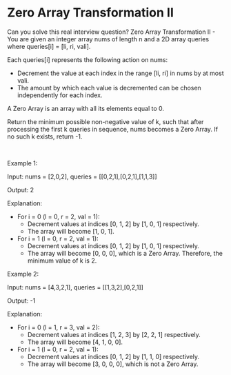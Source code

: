 # Zero Array Transformation II

Can you solve this real interview question? Zero Array Transformation II - You are given an integer array nums of length n and a 2D array queries where queries[i] = [li, ri, vali].

Each queries[i] represents the following action on nums:

 * Decrement the value at each index in the range [li, ri] in nums by at most vali.
 * The amount by which each value is decremented can be chosen independently for each index.

A Zero Array is an array with all its elements equal to 0.

Return the minimum possible non-negative value of k, such that after processing the first k queries in sequence, nums becomes a Zero Array. If no such k exists, return -1.

 

Example 1:

Input: nums = [2,0,2], queries = [[0,2,1],[0,2,1],[1,1,3]]

Output: 2

Explanation:

 * For i = 0 (l = 0, r = 2, val = 1):
   * Decrement values at indices [0, 1, 2] by [1, 0, 1] respectively.
   * The array will become [1, 0, 1].
 * For i = 1 (l = 0, r = 2, val = 1):
   * Decrement values at indices [0, 1, 2] by [1, 0, 1] respectively.
   * The array will become [0, 0, 0], which is a Zero Array. Therefore, the minimum value of k is 2.

Example 2:

Input: nums = [4,3,2,1], queries = [[1,3,2],[0,2,1]]

Output: -1

Explanation:

 * For i = 0 (l = 1, r = 3, val = 2):
   * Decrement values at indices [1, 2, 3] by [2, 2, 1] respectively.
   * The array will become [4, 1, 0, 0].
 * For i = 1 (l = 0, r = 2, val = 1):
   * Decrement values at indices [0, 1, 2] by [1, 1, 0] respectively.
   * The array will become [3, 0, 0, 0], which is not a Zero Array.